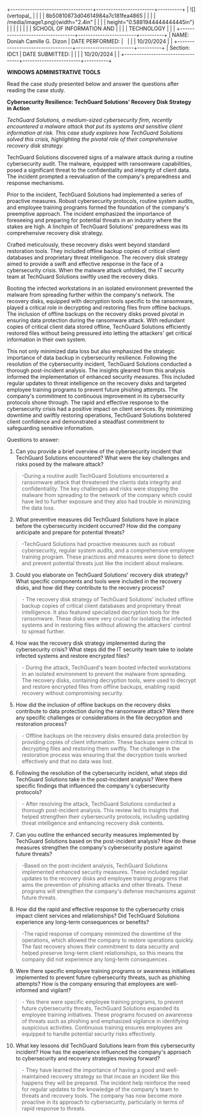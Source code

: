 +----------------------------------+------------------------+----------+
| ![](vertopal_                    |                        |          |
| 8b50810873d04614984a7c181fea4865 |                        |          |
| /media/image1.png){width="2.4in" |                        |          |
| height="0.5881944444444445in"}   |                        |          |
|                                  |                        |          |
| SCHOOL OF INFORMATION AND        |                        |          |
| TECHNOLOGY                       |                        |          |
+----------------------------------+------------------------+----------+
| NAME: Doniah Camille G. Dizon    | DATE PERFORMED:        |          |
|                                  | 10/20/2024             |          |
+----------------------------------+------------------------+----------+
| Section: IDC1                    | DATE SUBMITTED:        |          |
|                                  | 10/20/2024             |          |
+----------------------------------+------------------------+----------+

**WINDOWS ADMINISTRATIVE TOOLS**

Read the case study presented below and answer the questions after
reading the case study.

**Cybersecurity Resilience: TechGuard Solutions\' Recovery Disk Strategy
in Action**

*TechGuard Solutions, a medium-sized cybersecurity firm, recently
encountered a malware attack that put its systems and sensitive client
information at risk. This case study explores how TechGuard Solutions
solved this crisis, highlighting the pivotal role of their comprehensive
recovery disk strategy.*

TechGuard Solutions discovered signs of a malware attack during a
routine cybersecurity audit. The malware, equipped with ransomware
capabilities, posed a significant threat to the confidentiality and
integrity of client data. The incident prompted a reevaluation of the
company\'s preparedness and response mechanisms.

Prior to the incident, TechGuard Solutions had implemented a series of
proactive measures. Robust cybersecurity protocols, routine system
audits, and employee training programs formed the foundation of the
company\'s preemptive approach. The incident emphasized the importance
of foreseeing and preparing for potential threats in an industry where
the stakes are high. A linchpin of TechGuard Solutions\' preparedness
was its comprehensive recovery disk strategy.

Crafted meticulously, these recovery disks went beyond standard
restoration tools. They included offline backup copies of critical
client databases and proprietary threat intelligence. The recovery disk
strategy aimed to provide a swift and effective response in the face of
a cybersecurity crisis. When the malware attack unfolded, the IT
security team at TechGuard Solutions swiftly used the recovery disks.

Booting the infected workstations in an isolated environment prevented
the malware from spreading further within the company\'s network. The
recovery disks, equipped with decryption tools specific to the
ransomware, played a critical role in decrypting and restoring files
from offline backups. The inclusion of offline backups on the recovery
disks proved pivotal in ensuring data protection during the ransomware
attack. With redundant copies of critical client data stored offline,
TechGuard Solutions efficiently restored files without being pressured
into letting the attackers\' get critical information in their own
system.

This not only minimized data loss but also emphasized the strategic
importance of data backup in cybersecurity resilience. Following the
resolution of the cybersecurity incident, TechGuard Solutions conducted
a thorough post-incident analysis. The insights gleaned from this
analysis informed the implementation of enhanced security measures. This
included regular updates to threat intelligence on the recovery disks
and targeted employee training programs to prevent future phishing
attempts. The company\'s commitment to continuous improvement in its
cybersecurity protocols shone through. The rapid and effective response
to the cybersecurity crisis had a positive impact on client services. By
minimizing downtime and swiftly restoring operations, TechGuard
Solutions bolstered client confidence and demonstrated a steadfast
commitment to safeguarding sensitive information.

Questions to answer:

1.  Can you provide a brief overview of the cybersecurity incident that
    TechGuard Solutions encountered? What were the key challenges and
    risks posed by the malware attack?

> -During a routine audit TechGuard Solutions encountered a ransomware
> attack that threatened the clients data integrity and confidentiality.
> The key challenges and risks were stopping the malware from spreading
> to the network of the company which could have led to further exposure
> and they also had trouble in minimizing the data loss.

2.  What preventive measures did TechGuard Solutions have in place
    before the cybersecurity incident occurred? How did the company
    anticipate and prepare for potential threats?

> -TechGuard Solutions had proactive measures such as robust
> cybersecurity, regular system audits, and a comprehensive employee
> training program. These practices and measures were done to detect and
> prevent potential threats just like the incident about malware.

3.  Could you elaborate on TechGuard Solutions\' recovery disk strategy?
    What specific components and tools were included in the recovery
    disks, and how did they contribute to the recovery process?

> \- The recovery disk strategy of TechGuard Solutions' included offline
> backup copies of critical client databases and proprietary threat
> intelligence. It also featured specialized decryption tools for the
> ransomware. These disks were very crucial for isolating the infected
> systems and in restoring files without allowing the attackers\'
> control to spread further.

4.  How was the recovery disk strategy implemented during the
    cybersecurity crisis? What steps did the IT security team take to
    isolate infected systems and restore encrypted files?

> \- During the attack, TechGuard\'s team booted infected workstations
> in an isolated environment to prevent the malware from spreading. The
> recovery disks, containing decryption tools, were used to decrypt and
> restore encrypted files from offline backups, enabling rapid recovery
> without compromising security.

5.  How did the inclusion of offline backups on the recovery disks
    contribute to data protection during the ransomware attack? Were
    there any specific challenges or considerations in the file
    decryption and restoration process?

> \- Offline backups on the recovery disks ensured data protection by
> providing copies of client information. These backups were critical in
> decrypting files and restoring them swiftly. The challenge in the
> restoration process was ensuring that the decryption tools worked
> effectively and that no data was lost.

6.  Following the resolution of the cybersecurity incident, what steps
    did TechGuard Solutions take in the post-incident analysis? Were
    there specific findings that influenced the company\'s cybersecurity
    protocols?

> \- After resolving the attack, TechGuard Solutions conducted a
> thorough post-incident analysis. This review led to insights that
> helped strengthen their cybersecurity protocols, including updating
> threat intelligence and enhancing recovery disk contents.

7.  Can you outline the enhanced security measures implemented by
    TechGuard Solutions based on the post-incident analysis? How do
    these measures strengthen the company\'s cybersecurity posture
    against future threats?

> -Based on the post-incident analysis, TechGuard Solutions implemented
> enhanced security measures. These included regular updates to the
> recovery disks and employee training programs that aims the prevention
> of phishing attacks and other threats. These programs will strengthen
> the company's defense mechanisms against future threats.

8.  How did the rapid and effective response to the cybersecurity crisis
    impact client services and relationships? Did TechGuard Solutions
    experience any long-term consequences or benefits?

> -The rapid response of company minimized the downtime of the
> operations, which allowed the company to restore operations quickly.
> The fast recovery shows their commitment to data security and helped
> preserve long-term client relationships, so this means the company did
> not experience any long-term consequences .

9.  Were there specific employee training programs or awareness
    initiatives implemented to prevent future cybersecurity threats,
    such as phishing attempts? How is the company ensuring that
    employees are well-informed and vigilant?

> \- Yes there were specific employee training programs, to prevent
> future cybersecurity threats, TechGuard Solutions expanded its
> employee training initiatives. These programs focused on awareness of
> threats such as phishing and emphasized vigilance in identifying
> suspicious activities. Continuous training ensures employees are
> equipped to handle potential security risks effectively.

10. What key lessons did TechGuard Solutions learn from this
    cybersecurity incident? How has the experience influenced the
    company\'s approach to cybersecurity and recovery strategies moving
    forward?

> \- They have learned the importance of having a good and
> well-maintained recovery strategy so that incase an incident like this
> happens they will be prepared. The incident help reinforce the need
> for regular updates to the knowledge of the company's team to threats
> and recovery tools. The company has now become more proactive in its
> approach to cybersecurity, particularly in terms of rapid response to
> threats.
